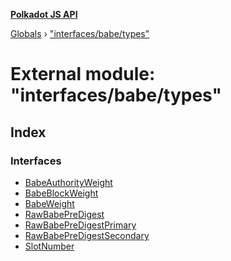 **[Polkadot JS API](../README.md)**

[Globals](../globals.md) › [&quot;interfaces/babe/types&quot;](_interfaces_babe_types_.md)

# External module: "interfaces/babe/types"

## Index

### Interfaces

* [BabeAuthorityWeight](../interfaces/_interfaces_babe_types_.babeauthorityweight.md)
* [BabeBlockWeight](../interfaces/_interfaces_babe_types_.babeblockweight.md)
* [BabeWeight](../interfaces/_interfaces_babe_types_.babeweight.md)
* [RawBabePreDigest](../interfaces/_interfaces_babe_types_.rawbabepredigest.md)
* [RawBabePreDigestPrimary](../interfaces/_interfaces_babe_types_.rawbabepredigestprimary.md)
* [RawBabePreDigestSecondary](../interfaces/_interfaces_babe_types_.rawbabepredigestsecondary.md)
* [SlotNumber](../interfaces/_interfaces_babe_types_.slotnumber.md)